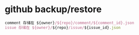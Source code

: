 # github backup/restore

```ts
comment 存储在 ${owner}/${repo}/comment/${comment_id}.json
issue 存储在 ${owner}/${repo}/issue/${issue_id}.json
```
